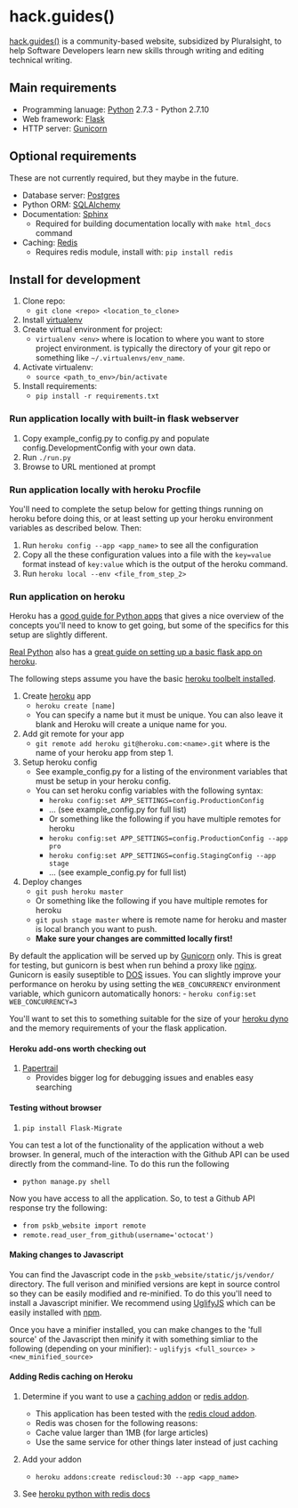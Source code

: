 # hack.guides()

[hack.guides()](http://hackguides.org) is a community-based website, subsidized by Pluralsight, to
help Software Developers learn new skills through writing and editing technical writing.

## Main requirements

- Programming lanuage: [Python](http://python.org) 2.7.3 - Python 2.7.10
- Web framework: [Flask](http://flask.pocoo.org)
- HTTP server: [Gunicorn](http://gunicorn.org)

## Optional requirements

These are not currently required, but they maybe in the future.

- Database server: [Postgres](http://www.postgresql.org)
- Python ORM: [SQLAlchemy](http://www.sqlalchemy.org)
- Documentation: [Sphinx](http://sphinx-doc.org)
    - Required for building documentation locally with `make html_docs` command
- Caching: [Redis](http://redis.io)
    - Requires redis module, install with: `pip install redis`

## Install for development

1. Clone repo:
    - `git clone <repo> <location_to_clone>`
2. Install [virtualenv](https://pypi.python.org/pypi/virtualenv)
3. Create virtual environment for project:
    - `virtualenv <env>` where <env> is location to where you want to store
      project environment.  <env> is typically the directory of your git repo
      or something like `~/.virtualenvs/env_name`.
4. Activate virtualenv:
    - `source <path_to_env>/bin/activate`
5. Install requirements:
    - `pip install -r requirements.txt`

### Run application locally with built-in flask webserver

1. Copy example_config.py to config.py and populate config.DevelopmentConfig
   with your own data.
2. Run `./run.py`
3. Browse to URL mentioned at prompt

### Run application locally with heroku Procfile

You'll need to complete the setup below for getting things running on heroku
before doing this, or at least setting up your heroku environment variables as
described below.  Then:

1. Run `heroku config --app <app_name>` to see all the configuration
2. Copy all the these configuration values into a file with the `key=value` format instead of `key:value` which is the output of the heroku command.
3. Run `heroku local --env <file_from_step_2>`

### Run application on heroku

Heroku has a [good guide for Python apps](https://devcenter.heroku.com/articles/getting-started-with-python#introduction)
that gives a nice overview of the concepts you'll need to know to get going,
but some of the specifics for this setup are slightly different.

[Real Python](https://realpython.com) also has a [great guide on setting up a
basic flask app on heroku](https://realpython.com/blog/python/flask-by-example-part-1-project-setup/).

The following steps assume you have the basic [heroku toolbelt installed](https://devcenter.heroku.com/articles/getting-started-with-python#set-up).

1. Create [heroku](http://heroku.com) app
    - `heroku create [name]`
    - You can specify a name but it must be unique. You can also leave it blank
      and Heroku will create a unique name for you.
2. Add git remote for your app
    - `git remote add heroku git@heroku.com:<name>.git` where <name> is the name
      of your heroku app from step 1.
3. Setup heroku config
    - See example_config.py for a listing of the environment variables that
      must be setup in your heroku config.
    - You can set heroku config variables with the following syntax:
        - `heroku config:set APP_SETTINGS=config.ProductionConfig`
        - ... (see example_config.py for full list)
        - Or something like the following if you have multiple remotes for heroku
        - `heroku config:set APP_SETTINGS=config.ProductionConfig --app pro`
        - `heroku config:set APP_SETTINGS=config.StagingConfig --app stage`
        - ... (see example_config.py for full list)
4. Deploy changes
    - `git push heroku master`
    - Or something like the following if you have multiple remotes for heroku
    - `git push stage master` where <stage> is remote name for heroku and
      master is local branch you want to push.
    - **Make sure your changes are committed locally first!**

By default the application will be served up by [Gunicorn](http://gunicorn.org)
only.  This is great for testing, but gunicorn is best when run behind a proxy
like [nginx](http://nginx.org). Gunicorn is easily suseptible to
[DOS](https://en.wikipedia.org/wiki/Denial-of-service_attack) issues.  You can
slightly improve your performance on heroku by using setting the
`WEB_CONCURRENCY` environment variable, which gunicorn automatically honors:
    - `heroku config:set WEB_CONCURRENCY=3`

You'll want to set this to something suitable for the size of your
[heroku dyno](https://www.heroku.com/pricing) and the memory requirements of
your the flask application.

#### Heroku add-ons worth checking out

1. [Papertrail](https://elements.heroku.com/addons/papertrail)
    - Provides bigger log for debugging issues and enables easy searching

#### Testing without browser

1. `pip install Flask-Migrate`

You can test a lot of the functionality of the application without a web
browser.  In general, much of the interaction with the Github API can be used
directly from the command-line.  To do this run the following

- `python manage.py shell`

Now you have access to all the application.  So, to test a Github API response
try the following:

- `from pskb_website import remote`
- `remote.read_user_from_github(username='octocat')`

#### Making changes to Javascript

You can find the Javascript code in the `pskb_website/static/js/vendor/`
directory.  The full verison and minified versions are kept in source control
so they can be easily modified and re-minified.  To do this you'll need to
install a Javascript minifier.  We recommend using [UglifyJS](https://github.com/mishoo/UglifyJS) which can be easily installed with [npm](https://www.npmjs.com).

Once you have a minifier installed, you can make changes to the 'full source'
of the Javascript then minify it with something simliar to the following
(depending on your minifier):
    - `uglifyjs <full_source> > <new_minified_source>`


#### Adding Redis caching on Heroku

1. Determine if you want to use a
   [caching addon](https://elements.heroku.com/addons#caching) or
   [redis addon](https://elements.heroku.com/addons#data-stores).

   - This application has been tested with the [redis cloud addon](https://elements.heroku.com/addons/rediscloud).
   - Redis was chosen for the following reasons:
    - Cache value larger than 1MB (for large articles)
    - Use the same service for other things later instead of just caching
2. Add your addon
    - `heroku addons:create rediscloud:30 --app <app_name>`
3. See [heroku python with redis docs](https://devcenter.heroku.com/articles/rediscloud#using-redis-from-python)
